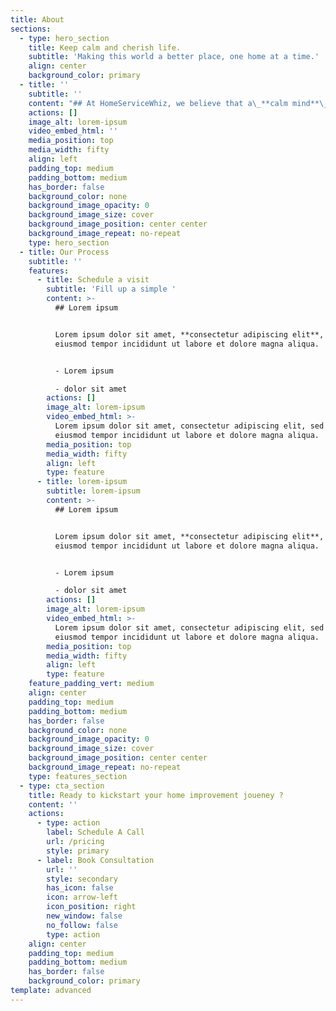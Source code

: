 ```yaml
---
title: About
sections:
  - type: hero_section
    title: Keep calm and cherish life.
    subtitle: 'Making this world a better place, one home at a time.'
    align: center
    background_color: primary
  - title: ''
    subtitle: ''
    content: "## At HomeServiceWhiz, we believe that a\_**calm mind**\_and\_**happy home**\_are the foundations of a\_peaceful\_and\_**just world**.\n\nWe are advancing our mission of\_**building a better world**\_for future generations by helping our patrons keep calm and *reduce unnecessary stress* associated with home improvement, maintenance, and restoration projects. And by *saving their time* so they can spend it cherishing life with people they **love.**\n"
    actions: []
    image_alt: lorem-ipsum
    video_embed_html: ''
    media_position: top
    media_width: fifty
    align: left
    padding_top: medium
    padding_bottom: medium
    has_border: false
    background_color: none
    background_image_opacity: 0
    background_image_size: cover
    background_image_position: center center
    background_image_repeat: no-repeat
    type: hero_section
  - title: Our Process
    subtitle: ''
    features:
      - title: Schedule a visit
        subtitle: 'Fill up a simple '
        content: >-
          ## Lorem ipsum


          Lorem ipsum dolor sit amet, **consectetur adipiscing elit**, sed do
          eiusmod tempor incididunt ut labore et dolore magna aliqua.


          - Lorem ipsum

          - dolor sit amet
        actions: []
        image_alt: lorem-ipsum
        video_embed_html: >-
          Lorem ipsum dolor sit amet, consectetur adipiscing elit, sed do
          eiusmod tempor incididunt ut labore et dolore magna aliqua.
        media_position: top
        media_width: fifty
        align: left
        type: feature
      - title: lorem-ipsum
        subtitle: lorem-ipsum
        content: >-
          ## Lorem ipsum


          Lorem ipsum dolor sit amet, **consectetur adipiscing elit**, sed do
          eiusmod tempor incididunt ut labore et dolore magna aliqua.


          - Lorem ipsum

          - dolor sit amet
        actions: []
        image_alt: lorem-ipsum
        video_embed_html: >-
          Lorem ipsum dolor sit amet, consectetur adipiscing elit, sed do
          eiusmod tempor incididunt ut labore et dolore magna aliqua.
        media_position: top
        media_width: fifty
        align: left
        type: feature
    feature_padding_vert: medium
    align: center
    padding_top: medium
    padding_bottom: medium
    has_border: false
    background_color: none
    background_image_opacity: 0
    background_image_size: cover
    background_image_position: center center
    background_image_repeat: no-repeat
    type: features_section
  - type: cta_section
    title: Ready to kickstart your home improvement joueney ?
    content: ''
    actions:
      - type: action
        label: Schedule A Call
        url: /pricing
        style: primary
      - label: Book Consultation
        url: ''
        style: secondary
        has_icon: false
        icon: arrow-left
        icon_position: right
        new_window: false
        no_follow: false
        type: action
    align: center
    padding_top: medium
    padding_bottom: medium
    has_border: false
    background_color: primary
template: advanced
---
```

